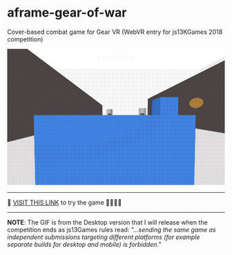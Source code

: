 # aframe-gear-of-war
Cover-based combat game for Gear VR (WebVR entry for js13KGames 2018 competition)

![](https://raw.githubusercontent.com/thedart76/aframe-gear-of-war/master/gear-of-war-github.gif)

------------

📲 [VISIT THIS LINK](https://thedart76.github.io/aframe-gear-of-war/ "VISIT THIS LINK") to try the game 🔴🔴🔴🔫

------------

**NOTE**: The GIF is from the Desktop version that I will release when the competition ends as js13Games rules read: *"...sending the same game as independent submissions targeting different platforms (for example separate builds for desktop and mobile) is forbidden."*
